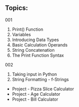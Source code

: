## Topics:

001
1. Print() Function
2. Variables
3. Introducing Data Types
4. Basic Calculation Operands
5. String Concatenation
6. The Print Function Syntax

002
1. Taking input in Python
2. String Formatting - f-Strings

* Project - Pizza Slice Calculator
* Project - Age Calculator
* Project - Bill Calculator


